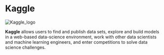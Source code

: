 # Kaggle
![Kaggle_logo](https://user-images.githubusercontent.com/58483036/101340802-3a5f9000-38a6-11eb-8b75-2ab3d59b140b.png)

**Kaggle** allows users to find and publish data sets, explore and build models in a web-based data-science environment, work with other data scientists 
and machine learning engineers, and enter competitions to solve data science challenges.
